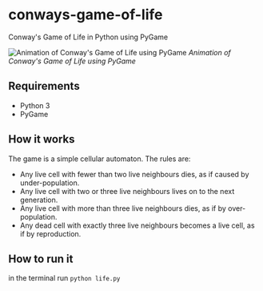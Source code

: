 # conways-game-of-life
 Conway's Game of Life in Python using PyGame

![Animation of Conway's Game of Life using PyGame](https://media.giphy.com/media/r8bineRqHurHNwHE5g/giphy-downsized-large.gif) 
*Animation of Conway's Game of Life using PyGame*

## Requirements

* Python 3
* PyGame

## How it works

The game is a simple cellular automaton. The rules are:

* Any live cell with fewer than two live neighbours dies, as if caused by under-population.
* Any live cell with two or three live neighbours lives on to the next generation.
* Any live cell with more than three live neighbours dies, as if by over-population.
* Any dead cell with exactly three live neighbours becomes a live cell, as if by reproduction.

## How to run it

in the terminal run
`python life.py`



